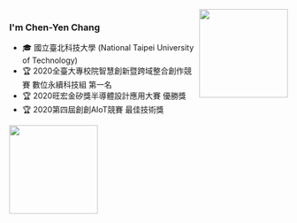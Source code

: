 <!--
**BlackyYen/BlackyYen** is a ✨ _special_ ✨ repository because its `README.md` (this file) appears on your GitHub profile.

Here are some ideas to get you started:

- 🔭 I’m currently working on ...
- 🌱 I’m currently learning ...
- 👯 I’m looking to collaborate on ...
- 🤔 I’m looking for help with ...
- 💬 Ask me about ...
- 📫 How to reach me: ...
- 😄 Pronouns: ...
- ⚡ Fun fact: ...
-->

<img height="160" align="right" src="https://github-readme-stats.vercel.app/api?username=BlackyYen&show_icons=True&count_private=True" />

### I'm Chen-Yen Chang

- 🎓 國立臺北科技大學 (National Taipei University of Technology)
- 🏆 2020全臺大專校院智慧創新暨跨域整合創作競賽 數位永續科技組 第一名
- 🏆 2020旺宏金矽獎半導體設計應用大賽 優勝獎
- 🏆 2020第四屆創創AIoT競賽 最佳技術獎

<img height="160" align="center" src="https://github-profile-trophy.vercel.app/?username=BlackyYen&column=7&margin-w=5" />
